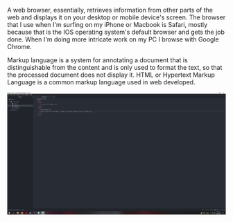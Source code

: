 A web browser, essentially, retrieves information from other parts of the web and displays it on your desktop or mobile device's screen. The browser that I use when I'm surfing on my iPhone or Macbook is Safari, mostly because that is the IOS operating system's default browser and gets the job done. When I'm doing more intricate work on my PC I browse with Google Chrome.

Markup language is a system for annotating a document that is distinguishable from the content and is only used to format the text, so that the processed document does not display it. HTML or Hypertext Markup Language is a common markup language used in web developed.

![Screenshot](./images/MART341BaneyNoahAssignment4.png)
